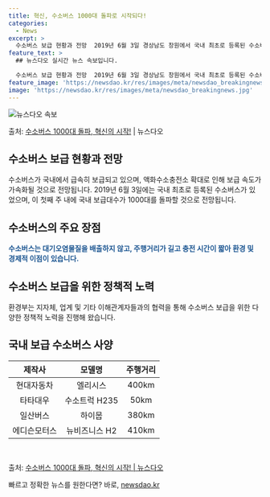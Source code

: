 ```yaml
---
title: 혁신, 수소버스 1000대 돌파로 시작되다!
categories:
  - News
excerpt: >
  수소버스 보급 현황과 전망  2019년 6월 3일 경상남도 창원에서 국내 최초로 등록된 수소버스가 이달 첫째…
feature_text: >
  ## 뉴스다오 실시간 뉴스 속보입니다.

  수소버스 보급 현황과 전망  2019년 6월 3일 경상남도 창원에서 국내 최초로 등록된 수소버스가 이달 첫째…
feature_image: 'https://newsdao.kr/res/images/meta/newsdao_breakingnews.jpg'
image: 'https://newsdao.kr/res/images/meta/newsdao_breakingnews.jpg'
---
```


![뉴스다오 속보](https://newsdao.kr/res/images/meta/newsdao_breakingnews.jpg)

<p>출처: <a href="https://newsdao.kr/4571" rel="dofollow">수소버스 1000대 돌파, 혁신의 시작!</a> | 뉴스다오</p>

<h2 data-ke-size="size26">수소버스 보급 현황과 전망</h2>
수소버스가 국내에서 급속히 보급되고 있으며, 액화수소충전소 확대로 인해 보급 속도가 가속화될 것으로 전망됩니다. 2019년 6월 3일에는 국내 최초로 등록된 수소버스가 있었으며, 이 첫째 주 내에 국내 보급대수가 1000대를 돌파할 것으로 전망됩니다.

<h2 data-ke-size="size26">수소버스의 주요 장점</h2>
<b><span style="color: #1a5490;">수소버스는 대기오염물질을 배출하지 않고, 주행거리가 길고 충전 시간이 짧아 환경 및 경제적 이점이 있습니다.</span></b>

<h2 data-ke-size="size26">수소버스 보급을 위한 정책적 노력</h2>
환경부는 지자체, 업계 및 기타 이해관계자들과의 협력을 통해 수소버스 보급을 위한 다양한 정책적 노력을 진행해 왔습니다.

<h2 data-ke-size="size26">국내 보급 수소버스 사양</h2>

<table>
	<thead>
		<tr>
			<th style="text-align: center;">제작사</th>
			<th style="text-align: center;">모델명</th>
			<th style="text-align: center;">주행거리</th>
		</tr>
	</thead>
	<tbody>
		<tr>
			<td style="text-align: center;">현대자동차</td>
			<td style="text-align: center;">엘리시스</td>
			<td style="text-align: center;">400km</td>
		</tr>
		<tr>
			<td style="text-align: center;">타타대우</td>
			<td style="text-align: center;">수소트럭 H235</td>
			<td style="text-align: center;">50km</td>
		</tr>
		<tr>
			<td style="text-align: center;">일산버스</td>
			<td style="text-align: center;">하이뭅</td>
			<td style="text-align: center;">380km</td>
		</tr>
		<tr>
			<td style="text-align: center;">에디슨모터스</td>
			<td style="text-align: center;">뉴비즈니스 H2</td>
			<td style="text-align: center;">410km</td>
		</tr>
	</tbody>
</table>

<p data-ke-size="size16">&nbsp;</p>

출처: <a href="https://newsdao.kr/4571">수소버스 1000대 돌파, 혁신의 시작! | 뉴스다오</a> 

빠르고 정확한 뉴스를 원한다면? 바로, <a href="https://newsdao.kr" rel="dofollow">newsdao.kr</a>


